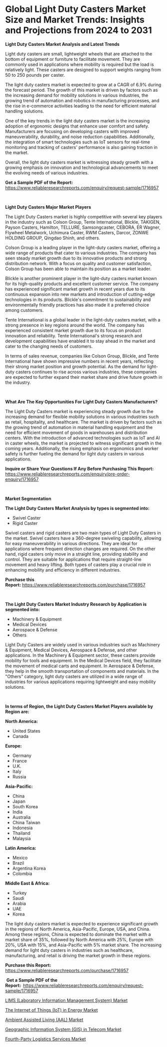 <p><h1>Global Light Duty Casters Market Size and Market Trends: Insights and Projections from 2024 to 2031</h1></p><p><strong>Light Duty Casters Market Analysis and Latest Trends</strong></p>
<p><p>Light duty casters are small, lightweight wheels that are attached to the bottom of equipment or furniture to facilitate movement. They are commonly used in applications where mobility is required but the load is relatively light. These casters are designed to support weights ranging from 50 to 250 pounds per caster.</p><p>The light duty casters market is expected to grow at a CAGR of 6.9% during the forecast period. The growth of this market is driven by factors such as the increasing demand for mobility solutions in various industries, the growing trend of automation and robotics in manufacturing processes, and the rise in e-commerce activities leading to the need for efficient material handling solutions.</p><p>One of the key trends in the light duty casters market is the increasing adoption of ergonomic designs that enhance user comfort and safety. Manufacturers are focusing on developing casters with improved maneuverability, durability, and noise reduction capabilities. Additionally, the integration of smart technologies such as IoT sensors for real-time monitoring and tracking of casters' performance is also gaining traction in the market.</p><p>Overall, the light duty casters market is witnessing steady growth with a growing emphasis on innovation and technological advancements to meet the evolving needs of various industries.</p></p>
<p><strong>Get a Sample PDF of the Report:&nbsp;</strong> <a href="https://www.reliableresearchreports.com/enquiry/request-sample/1716957">https://www.reliableresearchreports.com/enquiry/request-sample/1716957</a></p>
<p>&nbsp;</p>
<p><strong>Light Duty Casters Major Market Players</strong></p>
<p><p>The Light Duty Casters market is highly competitive with several key players in the industry such as Colson Group, Tente International, Blickle, TAKIGEN, Payson Casters, Hamilton, TELLURE, Samsongcaster, CEBORA, ER Wagner, Flywheel Metalwork, Uchimura Caster, RWM Casters, Darcor, ZONWE HOLDING GROUP, Qingdao Shinh, and others.</p><p>Colson Group is a leading player in the light-duty casters market, offering a wide range of products that cater to various industries. The company has seen steady market growth due to its innovative products and strong distribution network. With a focus on quality and customer satisfaction, Colson Group has been able to maintain its position as a market leader.</p><p>Blickle is another prominent player in the light-duty casters market known for its high-quality products and excellent customer service. The company has experienced significant market growth in recent years due to its continuous expansion into new markets and introduction of cutting-edge technologies in its products. Blickle's commitment to sustainability and environmentally friendly practices has also made it a preferred choice among customers.</p><p>Tente International is a global leader in the light-duty casters market, with a strong presence in key regions around the world. The company has experienced consistent market growth due to its focus on product innovation and reliability. Tente International's strong research and development capabilities have enabled it to stay ahead in the market and cater to the changing needs of customers.</p><p>In terms of sales revenue, companies like Colson Group, Blickle, and Tente International have shown impressive numbers in recent years, reflecting their strong market position and growth potential. As the demand for light-duty casters continues to rise across various industries, these companies are expected to further expand their market share and drive future growth in the industry.</p></p>
<p>&nbsp;</p>
<p><strong>What Are The Key Opportunities For Light Duty Casters Manufacturers?</strong></p>
<p><p>The Light Duty Casters market is experiencing steady growth due to the increasing demand for flexible mobility solutions in various industries such as retail, hospitality, and healthcare. The market is driven by factors such as the growing trend of automation in material handling equipment and the need for efficient movement of goods in warehouses and distribution centers. With the introduction of advanced technologies such as IoT and AI in caster wheels, the market is projected to witness significant growth in the coming years. Additionally, the rising emphasis on ergonomics and worker safety is further fueling the demand for light duty casters in various applications.</p></p>
<p><strong>Inquire or Share Your Questions If Any Before Purchasing This Report:</strong> <a href="https://www.reliableresearchreports.com/enquiry/pre-order-enquiry/1716957">https://www.reliableresearchreports.com/enquiry/pre-order-enquiry/1716957</a></p>
<p>&nbsp;</p>
<p><strong>Market Segmentation</strong></p>
<p><strong>The Light Duty Casters Market Analysis by types is segmented into:</strong></p>
<p><ul><li>Swivel Caster</li><li>Rigid Caster</li></ul></p>
<p><p>Swivel casters and rigid casters are two main types of Light Duty Casters in the market. Swivel casters have a 360-degree swiveling capability, allowing for easy maneuverability in various directions. They are ideal for applications where frequent direction changes are required. On the other hand, rigid casters only move in a straight line, providing stability and control. They are suitable for applications that require straight-line movement and heavy lifting. Both types of casters play a crucial role in enhancing mobility and efficiency in different industries.</p></p>
<p><strong>Purchase this Report:&nbsp;</strong><a href="https://www.reliableresearchreports.com/purchase/1716957">https://www.reliableresearchreports.com/purchase/1716957</a></p>
<p>&nbsp;</p>
<p><strong>The Light Duty Casters Market Industry Research by Application is segmented into:</strong></p>
<p><ul><li>Machinery & Equipment</li><li>Medical Devices</li><li>Aerospace & Defense</li><li>Others</li></ul></p>
<p><p>Light Duty Casters are widely used in various industries such as Machinery & Equipment, Medical Devices, Aerospace & Defense, and other applications. In the Machinery & Equipment sector, these casters provide mobility for tools and equipment. In the Medical Devices field, they facilitate the movement of medical carts and equipment. In Aerospace & Defense, they help in the smooth transportation of components and materials. In the "Others" category, light duty casters are utilized in a wide range of industries for various applications requiring lightweight and easy mobility solutions.</p></p>
<p>&nbsp;</p>
<p><strong>In terms of Region, the Light Duty Casters Market Players available by Region are:</strong></p>
<p>
    <p> <strong> North America: </strong>
        <ul>
            <li>United States</li>
            <li>Canada</li>
        </ul>
        </p> 
    <p> <strong> Europe: </strong>
        <ul>
            <li>Germany</li>
            <li>France</li>
            <li>U.K.</li>
            <li>Italy</li>
            <li>Russia</li>
        </ul>
        </p> 
    <p> <strong> Asia-Pacific: </strong>
        <ul>
            <li>China</li>
            <li>Japan</li>
            <li>South Korea</li>
            <li>India</li>
            <li>Australia</li>
            <li>China Taiwan</li>
            <li>Indonesia</li>
            <li>Thailand</li>
            <li>Malaysia</li>
        </ul>
        </p> 
    <p> <strong> Latin America: </strong>
        <ul>
            <li>Mexico</li>
            <li>Brazil</li>
            <li>Argentina Korea</li>
            <li>Colombia</li>
        </ul>
        </p> 
    <p> <strong> Middle East & Africa: </strong>
        <ul>
            <li>Turkey</li>
            <li>Saudi</li>
            <li>Arabia</li>
            <li>UAE</li>
            <li>Korea</li>
        </ul>
    </p>
    </p>
<p><p>The light duty casters market is expected to experience significant growth in the regions of North America, Asia-Pacific, Europe, USA, and China. Among these regions, China is expected to dominate the market with a market share of 35%, followed by North America with 25%, Europe with 20%, USA with 15%, and Asia-Pacific with 5% market share. The increasing demand for light duty casters in industries such as healthcare, manufacturing, and retail is driving the market growth in these regions.</p></p>
<p><strong>Purchase this Report: </strong><a href="https://www.reliableresearchreports.com/purchase/1716957">https://www.reliableresearchreports.com/purchase/1716957</a></p>
<p>&nbsp;<strong>Get a Sample PDF of the Report:&nbsp;&nbsp;</strong><a href="https://www.reliableresearchreports.com/enquiry/request-sample/1716957">https://www.reliableresearchreports.com/enquiry/request-sample/1716957</a></p>
<p><strong></strong></p>
<p><p><a href="https://medium.com/@ameliahaleyi77567/analyzing-lims-laboratory-information-management-system-market-global-industry-perspective-and-2222eafa866b">LIMS (Laboratory Information Management System) Market</a></p><p><a href="https://medium.com/@shanieprice69879/the-internet-of-things-iot-in-energy-market-insights-into-market-cagr-market-trends-and-growth-877646dbc483">The Internet of Things (IoT) in Energy Market</a></p><p><a href="https://medium.com/@dorothybrooks53/ambient-assisted-living-aal-market-outlook-industry-overview-and-forecast-2024-to-2031-cfc5b35d2551">Ambient Assisted Living (AAL) Market</a></p><p><a href="https://medium.com/@dorothybrooks53/geographic-information-system-gis-in-telecom-market-share-evolution-and-market-growth-trends-2024-a9d0e0d926ca">Geographic Information System (GIS) in Telecom Market</a></p><p><a href="https://medium.com/@shanieprice69879/fourth-party-logistics-services-market-share-evolution-and-market-growth-trends-2024-2031-d9640c86f81d">Fourth-Party Logistics Services Market</a></p></p>